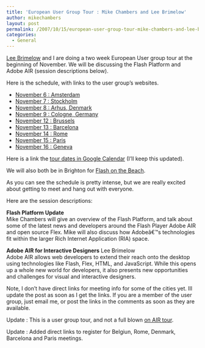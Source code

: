```yaml
---
title: 'European User Group Tour : Mike Chambers and Lee Brimelow'
author: mikechambers
layout: post
permalink: /2007/10/15/european-user-group-tour-mike-chambers-and-lee-brimelow/
categories:
  - General
---
```



[Lee Brimelow][1] and I are doing a two week European User group tour at the beginning of November. We will be discussing the Flash Platform and Adobe AIR (session descriptions below).

Here is the schedule, with links to the user group&#8217;s websites.  
<!--more-->

*   [November 6 : Amsterdam][2]
*   [November 7 : Stockholm][3]
*   [November 8 : Arhus, Denmark][4]
*   [November 9 : Cologne, Germany][5]
*   [November 12 : Brussels][6]
*   [November 13 : Barcelona][7]
*   [November 14 : Rome][8]
*   [November 15 : Paris][9]
*   [November 16 : Geneva][10]

Here is a link the [tour dates in Google Calendar][11] (I&#8217;ll keep this updated).

We will also both be in Brighton for [Flash on the Beach][12].

As you can see the schedule is pretty intense, but we are really excited about getting to meet and hang out with everyone.

Here are the session descriptions:

**Flash Platform Update**  
Mike Chambers will give an overview of the Flash Platform, and talk about some of the latest news and developers around the Flash Player Adobe AIR and open source Flex. Mike will also discuss how Adobeâ€™s technologies fit within the larger Rich Internet Application (RIA) space.

**Adobe AIR for Interactive Designers** Lee Brimelow  
Adobe AIR allows web developers to extend their reach onto the desktop using technologies like Flash, Flex, HTML, and JavaScript. While this opens up a whole new world for developers, it also presents new opportunities and challenges for visual and interactive designers.

Note, I don&#8217;t have direct links for meeting info for some of the cities yet. Ill update the post as soon as I get the links. If you are a member of the user group, just email me, or post the links in the comments as soon as they are available.

Update : This is a user group tour, and not a full blown [on AIR tour][13].

Update : Added direct links to register for Belgiun, Rome, Denmark, Barcelona and Paris meetings.

 [1]: http://www.theflashblog.com
 [2]: http://www.adobeusergroup.nl/2007/09/15/6-november-air-special/
 [3]: http://www.stockholmmug.org/calendar.php?do=getinfo&e=5&day=2007-11-7&c=1
 [4]: http://flashforum.dk/forum/viewtopic.php?t=3589
 [5]: http://www.adobe.com/de/events/air2007/
 [6]: http://adobeusergroup.be/index.php?option=com_attend_events&task=view&id=3
 [7]: http://www.madeinflex.com/2007/10/23/mif-onsite-i-con-mike-chambers/
 [8]: http://www.actionscript.it/showVetrina.cfm?id=49
 [9]: http://www.flexeurs.org/rencontre-avec-mike-chambers-et-lee-brimelow-a-l-occasion-du-air-user-group-tour.html
 [10]: http://www.augg.ch/spip/spip.php?article79
 [11]: http://www.google.com/calendar/embed?src=5u2ckhv4o493c7l7ubf1o5fkq8%40group.calendar.google.com
 [12]: http://www.flashonthebeach.com/
 [13]: http://www.mikechambers.com/blog/2007/10/15/upcoming-user-group-tour-is-not-an-on-air-bus-tour/